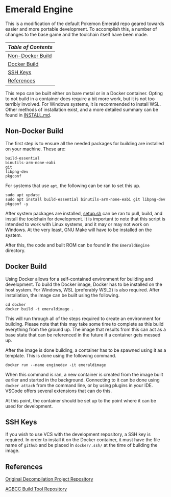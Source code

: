 # Emerald Engine

This is a modification of the default Pokemon Emerald repo geared towards easier and more portable development. To
accomplish this, a number of changes to the base game and the toolchain itself have been made.

| *Table of Contents* |
|---------------------|
| [Non-Docker Build](#non-docker-build) |
| [Docker Build](#docker-build) |
| [SSH Keys](#ssh-keys) |
| [References](#references) |

This repo can be built either on bare metal or in a Docker container. Opting to not build in a container does require a
bit more work, but it is not too terribly involved. For Windows systems, it is recommended to install WSL. Other methods
of installation exist, and a more detailed summary can be found in [INSTALL.md](INSTALL.md).

## <a id=nondocker-install>Non-Docker Build</a>
The first step is to ensure all the needed packages for building are installed on your machine. These are:

```
build-essential
binutils-arm-none-eabi
git
libpng-dev
pkgconf 
```

For systems that use `apt`, the following can be ran to set this up.

```
sudo apt update
sudo apt install build-essential binutils-arm-none-eabi git libpng-dev pkgconf -y
```

After system packages are installed, [setup.sh](setup.sh) can be ran to pull, build, and install the toolchain for
development. It is important to note that this script is intended to work with Linux systems, and it may or may not
work on Windows. At the very least, GNU Make will have to be installed on the system.

After this, the code and built ROM can be found in the `EmeraldEngine` directory.


## <a id=docker-install>Docker Build</a>
Using Docker allows for a self-contained environment for building and development. To build the Docker image, Docker
has to be installed on the host system. For Windows, WSL (preferably WSL2) is also required. After installation, the
image can be built using the following.

```
cd docker
docker build -t emeraldimage .
```

This will run through all of the steps required to create an environment for building. Please note that this may take
some time to complete as this build everything from the ground up. The image that results from this can act as a base
state that can be referenced in the future if a container gets messed up.

After the image is done building, a container has to be spawned using it as a template. This is done using the following
command.

```
docker run --name enginedev -it emeraldimage
```

When this command is ran, a new container is created from the image built earlier and started in the background.
Connecting to it can be done using `docker attach` from the command line, or by using plugins in your IDE. VSCode offers
several extensions that can do this.

At this point, the container should be set up to the point where it can be used for development.


## <a id=ssh-keys>SSH Keys</a>
If you wish to use VCS with the development repository, a SSH key is required. In order to install it on the Docker
container, it must have the file name of `github` and be placed in `docker/.ssh/` at the time of building the image.

## <a id=references>References</a>
[Original Decompilation Project Repository](https://github.com/pret/pokeemerald)

[AGBCC Build Tool Repository](https://github.com/pret/agbcc)

